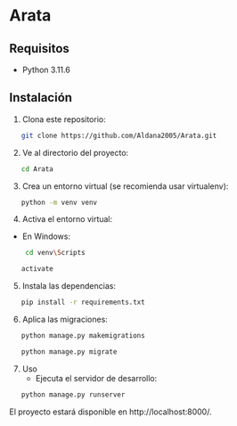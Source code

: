 # Arata

## Requisitos

- Python 3.11.6

## Instalación

1. Clona este repositorio:

```bash
   git clone https://github.com/Aldana2005/Arata.git
```

2. Ve al directorio del proyecto:

```bash
   cd Arata
```

3. Crea un entorno virtual (se recomienda usar virtualenv):

  ```bash
     python -m venv venv
```
  
4. Activa el entorno virtual:

  - En Windows:

   ```bash
       cd venv\Scripts
   ```
   ```bash
      activate
   ```

5. Instala las dependencias:

```bash
   pip install -r requirements.txt
```

6. Aplica las migraciones:

```bash
   python manage.py makemigrations
```
```bash
   python manage.py migrate
```

7. Uso
    - Ejecuta el servidor de desarrollo:

```bash
   python manage.py runserver
```
El proyecto estará disponible en http://localhost:8000/.



